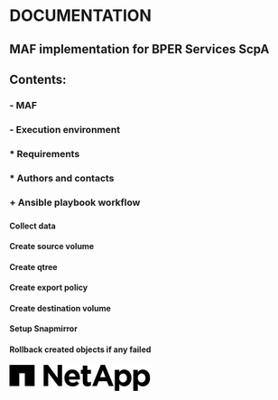 # DOCUMENTATION
## MAF implementation for BPER Services ScpA

## Contents:
### - MAF
### - Execution environment
### * Requirements
### * Authors and contacts
### + Ansible playbook workflow 
### 


#### Collect data
#### Create source volume
#### Create qtree
#### Create export policy
#### Create destination volume
#### Setup Snapmirror
#### Rollback created objects if any failed
<img src=docs/netapp-footer-logo.png>

## 

